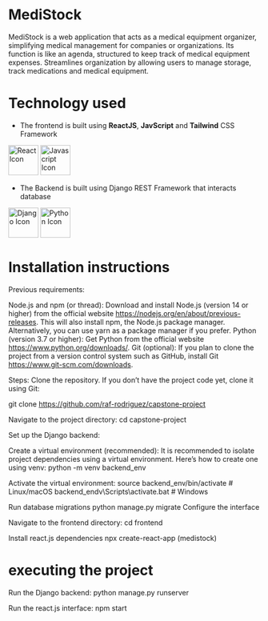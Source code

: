 # MediStock

MediStock is a web application that acts as a medical equipment organizer, simplifying medical management for companies or organizations. 
Its function is like an agenda, structured to keep track of medical equipment expenses. Streamlines organization by allowing users to manage 
storage, track medications and medical equipment.

# Technology used

- The frontend is built using **ReactJS**, **JavScript** and **Tailwind** CSS Framework

<img src="./README_Images/react.svg" alt="React Icon" width="60"/>       <img src="./README_Images/javascript.svg" alt="Javascript Icon" width="60"/>

 
 - The Backend is built using Django REST Framework that interacts database

<img src="./README_Images/django.svg" alt="Django Icon" width="60"/>       <img src="./README_Images/python.svg" alt="Python Icon" width="60"/>

# Installation instructions

Previous requirements:

Node.js and npm (or thread): Download and install Node.js (version 14 or higher) from the official website https://nodejs.org/en/about/previous-releases. This will also install npm, the Node.js package manager. Alternatively, you can use yarn as a package manager if you prefer.
Python (version 3.7 or higher): Get Python from the official website https://www.python.org/downloads/.
Git (optional): If you plan to clone the project from a version control system such as GitHub, install Git https://www.git-scm.com/downloads.

Steps:
Clone the repository. If you don’t have the project code yet, clone it using Git:

git clone https://github.com/raf-rodriguez/capstone-project

Navigate to the project directory: cd capstone-project

Set up the Django backend:

Create a virtual environment (recommended): It is recommended to isolate project dependencies using a virtual environment. Here’s how to create one using venv:
python -m venv backend_env

Activate the virtual environment: source backend_env/bin/activate # Linux/macOS backend_endv\Scripts\activate.bat # Windows

Run database migrations python manage.py migrate
Configure the interface

Navigate to the frontend directory: cd frontend

Install react.js dependencies npx create-react-app (medistock)

# executing the project
Run the Django backend: python manage.py runserver

Run the react.js interface: npm start
